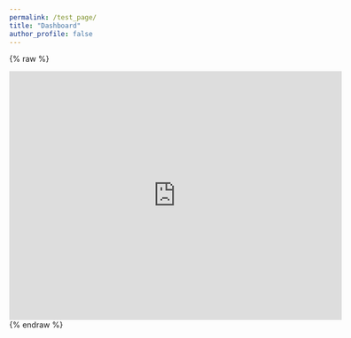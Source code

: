 ```yaml
---
permalink: /test_page/
title: "Dashboard"
author_profile: false
---
```



{% raw %}
<iframe width="600" height="450" src="https://datastudio.google.com/embed/reporting/418ddbea-ac19-4224-a1d5-1c414cfd61ee/page/oBqqB" frameborder="0" style="border:0" allowfullscreen></iframe>{% endraw %}
